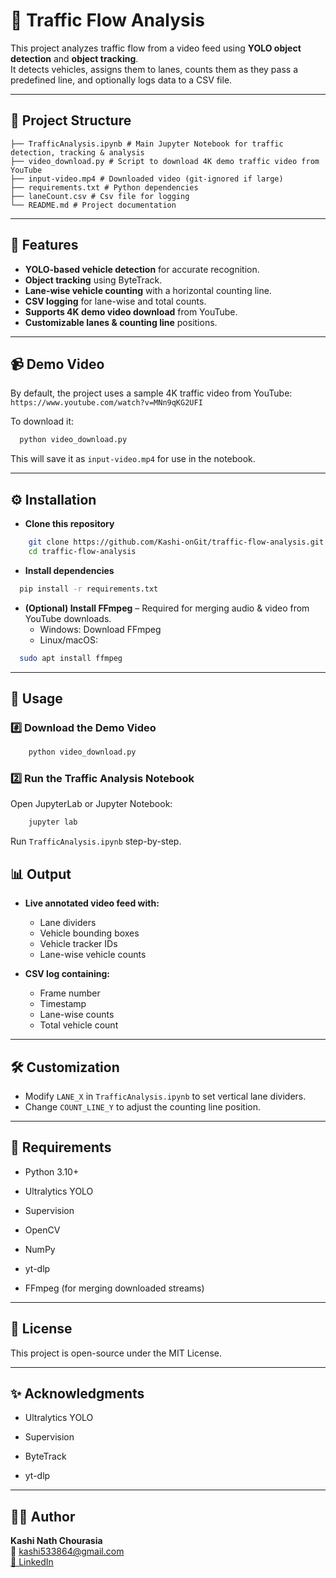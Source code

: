 # 🚦 Traffic Flow Analysis

This project analyzes traffic flow from a video feed using **YOLO object detection** and **object tracking**.  
It detects vehicles, assigns them to lanes, counts them as they pass a predefined line, and optionally logs data to a CSV file.  

---

## 📂 Project Structure

```
├── TrafficAnalysis.ipynb # Main Jupyter Notebook for traffic detection, tracking & analysis
├── video_download.py # Script to download 4K demo traffic video from YouTube
├── input-video.mp4 # Downloaded video (git-ignored if large)
├── requirements.txt # Python dependencies
├── laneCount.csv # Csv file for logging
└── README.md # Project documentation
```

---

## 📜 Features
- **YOLO-based vehicle detection** for accurate recognition.
- **Object tracking** using ByteTrack.
- **Lane-wise vehicle counting** with a horizontal counting line.
- **CSV logging** for lane-wise and total counts.
- **Supports 4K demo video download** from YouTube.
- **Customizable lanes & counting line** positions.

---

## 📹 Demo Video
By default, the project uses a sample 4K traffic video from YouTube:  
`https://www.youtube.com/watch?v=MNn9qKG2UFI`

To download it:
```bash
  python video_download.py
```
This will save it as `input-video.mp4` for use in the notebook.

---
## ⚙️ Installation
- **Clone this repository**

```bash
    git clone https://github.com/Kashi-onGit/traffic-flow-analysis.git
    cd traffic-flow-analysis
```

- **Install dependencies**

```bash
  pip install -r requirements.txt
```

- **(Optional) Install FFmpeg** – Required for merging audio & video from YouTube downloads.
  - Windows: Download FFmpeg
  - Linux/macOS:
```bash
  sudo apt install ffmpeg
```

---
## 🚀 Usage

### #️⃣ Download the Demo Video
```bash
    python video_download.py
```
### 2️⃣ Run the Traffic Analysis Notebook
Open JupyterLab or Jupyter Notebook:

```bash
    jupyter lab
```
Run `TrafficAnalysis.ipynb` step-by-step.

## 📊 Output
- **Live annotated video feed with:**
  - Lane dividers
  - Vehicle bounding boxes
  - Vehicle tracker IDs
  - Lane-wise vehicle counts

- **CSV log containing:**
  - Frame number
  - Timestamp
  - Lane-wise counts
  - Total vehicle count

---
## 🛠 Customization
- Modify `LANE_X` in `TrafficAnalysis.ipynb` to set vertical lane dividers.
- Change `COUNT_LINE_Y` to adjust the counting line position.

---
## 📌 Requirements
- Python 3.10+

- Ultralytics YOLO

- Supervision

- OpenCV

- NumPy

- yt-dlp

- FFmpeg (for merging downloaded streams)

---
## 📜 License
This project is open-source under the MIT License.

---
## ✨ Acknowledgments
- Ultralytics YOLO

- Supervision

- ByteTrack

- yt-dlp

---
## 🧑‍💻 Author
**Kashi Nath Chourasia**  
📧 [kashi533864@gmail.com](mailto:kashi533864@gmail.com)  
[🔗 LinkedIn](https://www.linkedin.com/in/kashi-nath-chourasia-42a39525a)